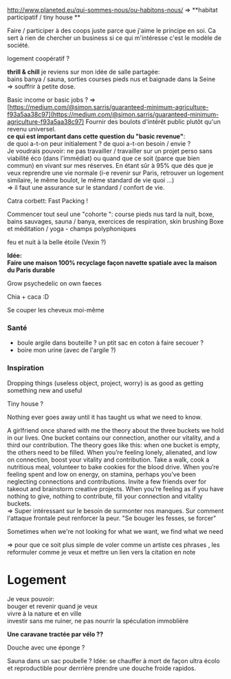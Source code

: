 http://www.planeted.eu/qui-sommes-nous/ou-habitons-nous/ =&gt; **habitat participatif / tiny house **

Faire / participer à des coops juste parce que j'aime le principe en soi. Ca sert à rien de chercher un business si ce qui m'intéresse c'est le modèle de société.

logement coopératif ?

**thrill & chill** je reviens sur mon idée de salle partagée:  
bains banya / sauna, sorties courses pieds nus et baignade dans la Seine  
=&gt; souffrir à petite dose.

Basic income or basic jobs ? =&gt; [https://medium.com/@simon.sarris/guaranteed-minimum-agriculture-f93a5aa38c97](https://medium.com/@simon.sarris/guaranteed-minimum-agriculture-f93a5aa38c97) Fournir des boulots d'intérêt public plutôt qu'un revenu universel.  
**ce qui est important dans cette question du "basic revenue"**:  
de quoi a-t-on peur initialement ? de quoi a-t-on besoin / envie ?  
Je voudrais pouvoir: ne pas travailler / travailler sur un projet perso sans viabilité éco \(dans l'immédiat\) ou quand que ce soit \(parce que bien commun\) en vivant sur mes réserves. En étant sûr à 95% que dés que je veux reprendre une vie normale \(i-e revenir sur Paris, retrouver un logement similaire, le même boulot, le même standard de vie quoi ...\)  
=&gt; il faut une assurance sur le standard / confort de vie.

Catra corbett: Fast Packing ! 

Commencer tout seul une "cohorte ": course pieds nus tard la nuit, boxe, bains sauvages, sauna / banya, exercices de respiration, skin brushing
Boxe et méditation / yoga - champs polyphoniques

feu et nuit à la belle étoile (Vexin ?)

**Idée:  
Faire une maison 100% recyclage façon navette spatiale avec la maison du Paris durable**

Grow psychedelic on own faeces

Chia + caca :D

Se couper les cheveux moi-même

### Santé

* boule argile dans bouteille ? un ptit sac en coton à faire secouer ?
* boire mon urine \(avec de l'argile ?\)

### Inspiration

Dropping things \(useless object, project, worry\) is as good as getting something new and useful

Tiny house ?

Nothing ever goes away until it has taught us what we need to know.

A girlfriend once shared with me the theory about the three buckets we hold in our lives. One bucket contains our connection, another our vitality, and a third our contribution. The theory goes like this: when one bucket is empty, the others need to be filled. When you’re feeling lonely, alienated, and low on connection, boost your vitality and contribution. Take a walk, cook a nutritious meal, volunteer to bake cookies for the blood drive. When you’re feeling spent and low on energy, on stamina, perhaps you’ve been neglecting connections and contributions. Invite a few friends over for takeout and brainstorm creative projects. When you’re feeling as if you have nothing to give, nothing to contribute, fill your connection and vitality buckets.  
=&gt; Super intéressant sur le besoin de surmonter nos manques. Sur comment l'attaque frontale peut renforcer la peur. "Se bouger les fesses, se forcer"

Sometimes when we're not looking for what we want, we find what we need

=&gt; pour que ce soit plus simple de voler comme un artiste ces phrases , les reformuler comme je veux et mettre un lien vers la citation en note

# Logement

Je veux pouvoir:  
bouger et revenir quand je veux  
vivre à la nature et en ville  
investir sans me ruiner, ne pas nourrir la spéculation immoblière

**Une caravane tractée par vélo ??**

Douche avec une éponge ?

Sauna dans un sac poubelle ? Idée: se chauffer à mort de façon ultra écolo et reproductible pour derrrière prendre une douche froide rapidos.


